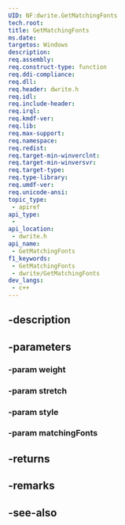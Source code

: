 ```yaml
---
UID: NF:dwrite.GetMatchingFonts
tech.root: 
title: GetMatchingFonts
ms.date: 
targetos: Windows
description: 
req.assembly: 
req.construct-type: function
req.ddi-compliance: 
req.dll: 
req.header: dwrite.h
req.idl: 
req.include-header: 
req.irql: 
req.kmdf-ver: 
req.lib: 
req.max-support: 
req.namespace: 
req.redist: 
req.target-min-winverclnt: 
req.target-min-winversvr: 
req.target-type: 
req.type-library: 
req.umdf-ver: 
req.unicode-ansi: 
topic_type:
 - apiref
api_type:
 - 
api_location:
 - dwrite.h
api_name:
 - GetMatchingFonts
f1_keywords:
 - GetMatchingFonts
 - dwrite/GetMatchingFonts
dev_langs:
 - c++
---
```


## -description

## -parameters

### -param weight

### -param stretch

### -param style

### -param matchingFonts

## -returns

## -remarks

## -see-also

